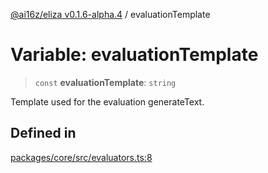 [@ai16z/eliza v0.1.6-alpha.4](../index.md) / evaluationTemplate

# Variable: evaluationTemplate

> `const` **evaluationTemplate**: `string`

Template used for the evaluation generateText.

## Defined in

[packages/core/src/evaluators.ts:8](https://github.com/ai16z/eliza/blob/main/packages/core/src/evaluators.ts#L8)
